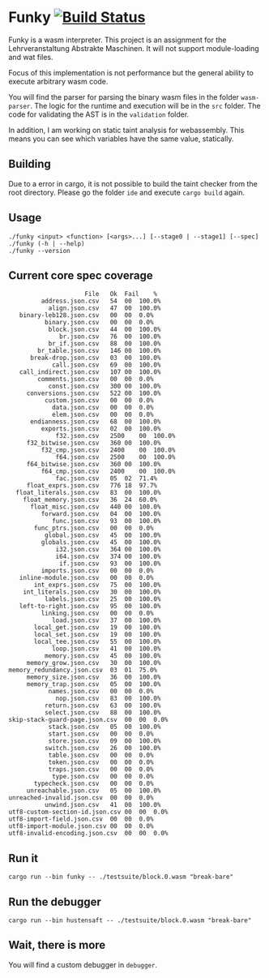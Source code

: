 # Funky [![Build Status](https://travis-ci.org/kper/funky.svg?branch=master)](https://travis-ci.org/kper/funky)

Funky is a wasm interpreter. This project is an assignment for the Lehrveranstaltung Abstrakte Maschinen. It will not support module-loading and wat files.

Focus of this implementation is not performance but the general ability to execute arbitrary wasm code.

You will find the parser for parsing the binary wasm files in the folder `wasm-parser`. The logic for the runtime and execution will be in the `src` folder. The code for validating the AST is in the `validation` folder.

In addition, I am working on static taint analysis for webassembly. This means you can see which variables have the same value, statically.

## Building

Due to a error in cargo, it is not possible to build the taint checker from the root directory. Please go the folder `ide` and execute `cargo build` again.

## Usage

```
./funky <input> <function> [<args>...] [--stage0 | --stage1] [--spec]
./funky (-h | --help)
./funky --version
```

## Current core spec coverage

~~~
                     File	Ok	Fail	%
         address.json.csv	54	00	100.0%
           align.json.csv	47	00	100.0%
   binary-leb128.json.csv	00	00	0.0%
          binary.json.csv	00	00	0.0%
           block.json.csv	44	00	100.0%
              br.json.csv	76	00	100.0%
           br_if.json.csv	88	00	100.0%
        br_table.json.csv	146	00	100.0%
      break-drop.json.csv	03	00	100.0%
            call.json.csv	69	00	100.0%
   call_indirect.json.csv	107	00	100.0%
        comments.json.csv	00	00	0.0%
           const.json.csv	300	00	100.0%
     conversions.json.csv	522	00	100.0%
          custom.json.csv	00	00	0.0%
            data.json.csv	00	00	0.0%
            elem.json.csv	00	00	0.0%
      endianness.json.csv	68	00	100.0%
         exports.json.csv	02	00	100.0%
             f32.json.csv	2500	00	100.0%
     f32_bitwise.json.csv	360	00	100.0%
         f32_cmp.json.csv	2400	00	100.0%
             f64.json.csv	2500	00	100.0%
     f64_bitwise.json.csv	360	00	100.0%
         f64_cmp.json.csv	2400	00	100.0%
             fac.json.csv	05	02	71.4%
     float_exprs.json.csv	776	18	97.7%
  float_literals.json.csv	83	00	100.0%
    float_memory.json.csv	36	24	60.0%
      float_misc.json.csv	440	00	100.0%
         forward.json.csv	04	00	100.0%
            func.json.csv	93	00	100.0%
       func_ptrs.json.csv	00	00	0.0%
          global.json.csv	45	00	100.0%
         globals.json.csv	45	00	100.0%
             i32.json.csv	364	00	100.0%
             i64.json.csv	374	00	100.0%
              if.json.csv	93	00	100.0%
         imports.json.csv	00	00	0.0%
   inline-module.json.csv	00	00	0.0%
       int_exprs.json.csv	75	00	100.0%
    int_literals.json.csv	30	00	100.0%
          labels.json.csv	25	00	100.0%
   left-to-right.json.csv	95	00	100.0%
         linking.json.csv	00	00	0.0%
            load.json.csv	37	00	100.0%
       local_get.json.csv	19	00	100.0%
       local_set.json.csv	19	00	100.0%
       local_tee.json.csv	55	00	100.0%
            loop.json.csv	41	00	100.0%
          memory.json.csv	45	00	100.0%
     memory_grow.json.csv	30	00	100.0%
memory_redundancy.json.csv	03	01	75.0%
     memory_size.json.csv	36	00	100.0%
     memory_trap.json.csv	05	00	100.0%
           names.json.csv	00	00	0.0%
             nop.json.csv	83	00	100.0%
          return.json.csv	63	00	100.0%
          select.json.csv	88	00	100.0%
skip-stack-guard-page.json.csv	00	00	0.0%
           stack.json.csv	05	00	100.0%
           start.json.csv	00	00	0.0%
           store.json.csv	09	00	100.0%
          switch.json.csv	26	00	100.0%
           table.json.csv	00	00	0.0%
           token.json.csv	00	00	0.0%
           traps.json.csv	00	00	0.0%
            type.json.csv	00	00	0.0%
       typecheck.json.csv	00	00	0.0%
     unreachable.json.csv	05	00	100.0%
unreached-invalid.json.csv	00	00	0.0%
          unwind.json.csv	41	00	100.0%
utf8-custom-section-id.json.csv	00	00	0.0%
utf8-import-field.json.csv	00	00	0.0%
utf8-import-module.json.csv	00	00	0.0%
utf8-invalid-encoding.json.csv	00	00	0.0%
~~~

## Run it

```
cargo run --bin funky -- ./testsuite/block.0.wasm "break-bare"
```

## Run the debugger

```
cargo run --bin hustensaft -- ./testsuite/block.0.wasm "break-bare"
```

## Wait, there is more

You will find a custom debugger in `debugger`.
